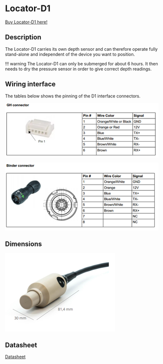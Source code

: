 # Locator-D1

[Buy Locator-D1 here!](https://store.waterlinked.com/product/locator-d1/)

## Description

The Locator-D1 carries its own depth sensor and can therefore operate fully stand-alone and independent of the device you want to position.

!!! warning
    The Locator-D1 can only be submerged for about 6 hours. It then needs to dry the pressure sensor in order to give correct depth readings.


## Wiring interface

The tables below shows the pinning of the D1 interface connectors.

![d1_connector_gh](../img/d1_connector_gh.png)

![d1_connector_binder](../img/d1_connector_binder.png)

## Dimensions

![d1_dimensions](../img/d1_dimensions.png)

## Datasheet

[Datasheet](https://www.waterlinked.com/hubfs/Product_Assets/Locator_D1/W-MK-17024-4_Locator_D1.pdf)
